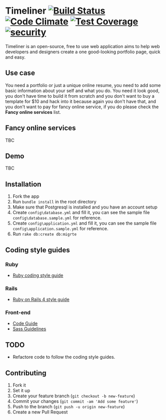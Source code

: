 # Timeliner [![Build Status](https://travis-ci.org/karimmtarek/timeliner.svg)](https://travis-ci.org/karimmtarek/timeliner) [![Code Climate](https://codeclimate.com/github/karimmtarek/timeliner/badges/gpa.svg)](https://codeclimate.com/github/karimmtarek/timeliner) [![Test Coverage](https://codeclimate.com/github/karimmtarek/timeliner/badges/coverage.svg)](https://codeclimate.com/github/karimmtarek/timeliner/coverage) [![security](https://hakiri.io/github/karimmtarek/timeliner/master.svg)](https://hakiri.io/github/karimmtarek/timeliner/master)

Timeliner is an open-source, free to use web application aims to help web developers and designers create a one good-looking portfolio page, quick and easy.

## Use case
You need a portfolio or just a unique online resume, you need to add some basic information about your self and what you do. You need it look good, you don't have time to build it from scratch and you don't want to buy a template for $10 and hack into it because again you don't have that, and you don't want to pay for fancy online service, if you do please check the **Fancy online services** list.

## Fancy online services
TBC

## Demo
TBC

## Installation
1. Fork the app
2. Run `bundle install` in the root directory
3. Make sure that Postgresql is installed and you have an account setup
4. Create `config\database.yml` and fill it, you can see the sample file `config\database.sample.yml` for reference.
5. Create `config\application.yml` and fill it, you can see the sample file `config\application.sample.yml` for reference.
6. Run `rake db:create db:migrte`

## Coding style guides

### Ruby
- [Ruby coding style guide](https://github.com/bbatsov/ruby-style-guide)

### Rails
- [Ruby on Rails 4 style guide](https://github.com/bbatsov/rails-style-guide)

### Front-end
- [Code Guide](http://codeguide.co/)
- [Sass Guidelines](http://sass-guidelin.es/)

## TODO
- Refactore code to follow the coding style guides.

## Contributing
1. Fork it
2. Set it up
3. Create your feature branch (`git checkout -b new-feature`)
4. Commit your changes (`git commit -am 'Add some feature'`)
5. Push to the branch (`git push -u origin new-feature`)
6. Create a new Pull Request
